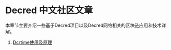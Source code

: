 # Decred 中文社区文章

本章节主要介绍一些基于Decred项目以及Decred网络相关的区块链应用和技术详解。
1. [Dcrtime使用及原理](Dcrtime-application.md)
